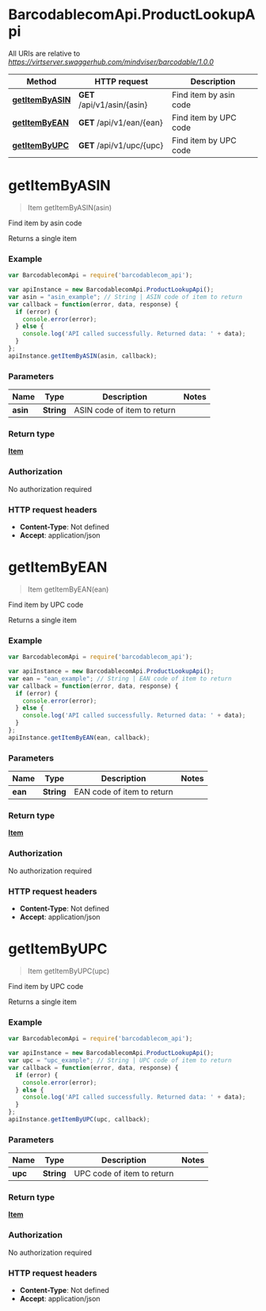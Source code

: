 # BarcodablecomApi.ProductLookupApi

All URIs are relative to *https://virtserver.swaggerhub.com/mindviser/barcodable/1.0.0*

Method | HTTP request | Description
------------- | ------------- | -------------
[**getItemByASIN**](ProductLookupApi.md#getItemByASIN) | **GET** /api/v1/asin/{asin} | Find item by asin code
[**getItemByEAN**](ProductLookupApi.md#getItemByEAN) | **GET** /api/v1/ean/{ean} | Find item by UPC code
[**getItemByUPC**](ProductLookupApi.md#getItemByUPC) | **GET** /api/v1/upc/{upc} | Find item by UPC code


<a name="getItemByASIN"></a>
# **getItemByASIN**
> Item getItemByASIN(asin)

Find item by asin code

Returns a single item

### Example
```javascript
var BarcodablecomApi = require('barcodablecom_api');

var apiInstance = new BarcodablecomApi.ProductLookupApi();
var asin = "asin_example"; // String | ASIN code of item to return
var callback = function(error, data, response) {
  if (error) {
    console.error(error);
  } else {
    console.log('API called successfully. Returned data: ' + data);
  }
};
apiInstance.getItemByASIN(asin, callback);
```

### Parameters

Name | Type | Description  | Notes
------------- | ------------- | ------------- | -------------
 **asin** | **String**| ASIN code of item to return | 

### Return type

[**Item**](Item.md)

### Authorization

No authorization required

### HTTP request headers

 - **Content-Type**: Not defined
 - **Accept**: application/json

<a name="getItemByEAN"></a>
# **getItemByEAN**
> Item getItemByEAN(ean)

Find item by UPC code

Returns a single item

### Example
```javascript
var BarcodablecomApi = require('barcodablecom_api');

var apiInstance = new BarcodablecomApi.ProductLookupApi();
var ean = "ean_example"; // String | EAN code of item to return
var callback = function(error, data, response) {
  if (error) {
    console.error(error);
  } else {
    console.log('API called successfully. Returned data: ' + data);
  }
};
apiInstance.getItemByEAN(ean, callback);
```

### Parameters

Name | Type | Description  | Notes
------------- | ------------- | ------------- | -------------
 **ean** | **String**| EAN code of item to return | 

### Return type

[**Item**](Item.md)

### Authorization

No authorization required

### HTTP request headers

 - **Content-Type**: Not defined
 - **Accept**: application/json

<a name="getItemByUPC"></a>
# **getItemByUPC**
> Item getItemByUPC(upc)

Find item by UPC code

Returns a single item

### Example
```javascript
var BarcodablecomApi = require('barcodablecom_api');

var apiInstance = new BarcodablecomApi.ProductLookupApi();
var upc = "upc_example"; // String | UPC code of item to return
var callback = function(error, data, response) {
  if (error) {
    console.error(error);
  } else {
    console.log('API called successfully. Returned data: ' + data);
  }
};
apiInstance.getItemByUPC(upc, callback);
```

### Parameters

Name | Type | Description  | Notes
------------- | ------------- | ------------- | -------------
 **upc** | **String**| UPC code of item to return | 

### Return type

[**Item**](Item.md)

### Authorization

No authorization required

### HTTP request headers

 - **Content-Type**: Not defined
 - **Accept**: application/json

